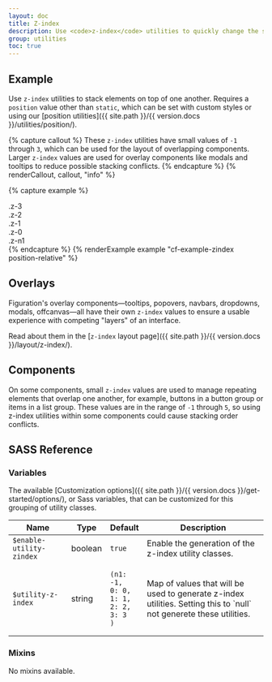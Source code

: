 ```yaml
---
layout: doc
title: Z-index
description: Use <code>z-index</code> utilities to quickly change the stack level of an element or component.
group: utilities
toc: true
---
```


## Example
Use `z-index` utilities to stack elements on top of one another. Requires a `position` value other than `static`, which can be set with custom styles or using our [position utilities]({{ site.path }}/{{ version.docs }}/utilities/position/).

{% capture callout %}
These `z-index` utilities have small values of `-1` through `3`, which can be used for the layout of overlapping components. Larger `z-index` values are used for overlay components like modals and tooltips to reduce possible stacking conflicts.
{% endcapture %}
{% renderCallout, callout, "info" %}

{% capture example %}
<div class="z-3 position-absolute radius-large"><span>.z-3</span></div>
<div class="z-2 position-absolute radius-large"><span>.z-2</span></div>
<div class="z-1 position-absolute radius-large"><span>.z-1</span></div>
<div class="z-0 position-absolute radius-large"><span>.z-0</span></div>
<div class="z-n1 position-absolute radius-large"><span>.z-n1</span></div>
{% endcapture %}
{% renderExample example  "cf-example-zindex position-relative" %}

## Overlays

Figuration's overlay components—tooltips, popovers, navbars, dropdowns, modals, offcanvas—all have their own `z-index` values to ensure a usable experience with competing "layers" of an interface.

Read about them in the [`z-index` layout page]({{ site.path }}/{{ version.docs }}/layout/z-index/).

## Components

On some components, small `z-index` values are used to manage repeating elements that overlap one another, for example, buttons in a button group or items in a list group.  These values are in the range of `-1` through `5`, so using z-index utilities within some components could cause stacking order conflicts.

## SASS Reference

### Variables

The available [Customization options]({{ site.path }}/{{ version.docs }}/get-started/options/), or Sass variables, that can be customized for this grouping of utility classes.

<div class="table-scroll">
  <table class="table table-bordered table-striped">
    <thead>
      <tr>
        <th style="width: 100px;">Name</th>
        <th style="width: 50px;">Type</th>
        <th style="width: 50px;">Default</th>
        <th>Description</th>
      </tr>
    </thead>
    <tbody>
      <tr>
        <td><code>$enable-utility-zindex</code></td>
        <td>boolean</td>
        <td><code>true</code></td>
        <td>
          Enable the generation of the z-index utility classes.
        </td>
      </tr>
      <tr>
        <td><code>$utility-z-index</code></td>
        <td>string</td>
        <td><pre><code>(n1: -1,
0: 0,
1: 1,
2: 2,
3: 3
)</code></pre></td>
        <td>
          Map of values that will be used to generate z-index utilities. Setting this to `null` not generete these utilities.
        </td>
      </tr>
    </tbody>
  </table>
</div>

### Mixins

No mixins available.
